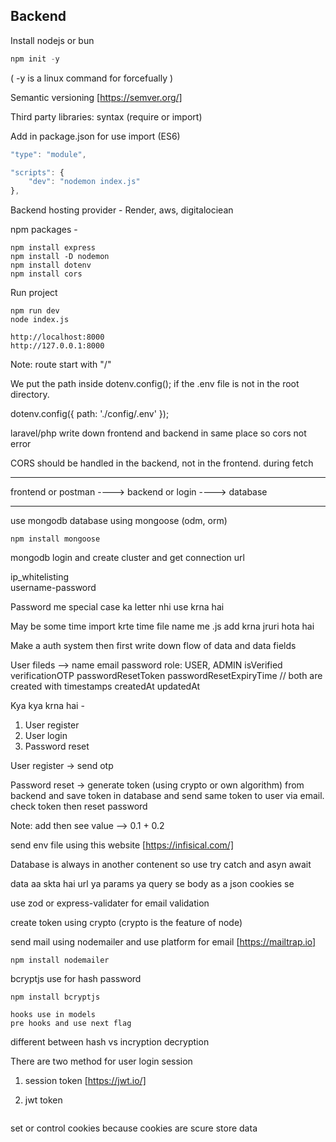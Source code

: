 ## Backend

Install nodejs or bun

```javascript
npm init -y
```

( -y is a linux command for forcefually )

Semantic versioning [https://semver.org/]

Third party libraries: syntax (require or import)

Add in package.json for use import (ES6)

```javascript
"type": "module",

"scripts": {
    "dev": "nodemon index.js"
},
```

Backend hosting provider - Render, aws, digitalociean

npm packages -

```
npm install express
npm install -D nodemon
npm install dotenv
npm install cors
```

Run project

```
npm run dev
node index.js

http://localhost:8000
http://127.0.0.1:8000
```

Note: route start with "/"

We put the path inside dotenv.config(); if the .env file is not in the root directory.

dotenv.config({ path: './config/.env' });

laravel/php write down frontend and backend in same place so cors not error

CORS should be handled in the backend, not in the frontend.
during fetch

---

frontend or postman ----> backend or login ----> database

---

use mongodb database using mongoose (odm, orm)

```
npm install mongoose
```

mongodb login and create cluster and get connection url

ip_whitelisting <br>
username-password

Password me special case ka letter nhi use krna hai

May be some time import krte time file name me .js add krna jruri hota hai

Make a auth system then first write down flow of data and data fields

User fileds -->
name
email
password
role: USER, ADMIN
isVerified
verificationOTP
passwordResetToken
passwordResetExpiryTime
// both are created with timestamps
createdAt
updatedAt

Kya kya krna hai -

1. User register
2. User login
3. Password reset

User register -> send otp

Password reset -> generate token (using crypto or own algorithm) from backend and save token in database and send same token to user via email. check token then reset password

Note: add then see value --> 0.1 + 0.2

send env file using this website [https://infisical.com/]

Database is always in another contenent so use try catch and asyn await

data aa skta hai
url ya params ya query se
body as a json
cookies se

use zod or express-validater for email validation

create token using crypto (crypto is the feature of node)

send mail using nodemailer and use platform for email [https://mailtrap.io]

```
npm install nodemailer
```

bcryptjs use for hash password

```
npm install bcryptjs
```

    hooks use in models
    pre hooks and use next flag

different between hash vs incryption decryption

There are two method for user login session

1. session token
   [https://jwt.io/]

2. jwt token

```npm i jsonwebtoken

```

set or control cookies because cookies are scure store data

```npm i cookie-parser

```
